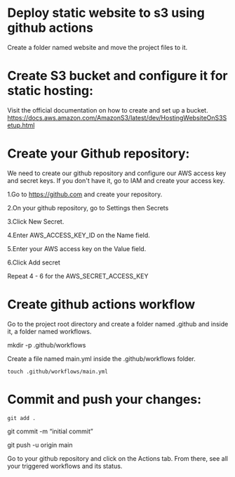 # Deploy static website to s3 using github actions
Create a folder named website and move the project files to it.

# Create S3 bucket and configure it for static hosting:
  Visit the official documentation on how to create and set up a bucket. https://docs.aws.amazon.com/AmazonS3/latest/dev/HostingWebsiteOnS3Setup.html

# Create your Github repository:
  We need to create our github repository and configure our AWS access key and secret keys. If you don't have it, go to IAM and create your access key.
 
1.Go to https://github.com and create your repository.

2.On your github repository, go to Settings then Secrets

3.Click New Secret.

4.Enter AWS_ACCESS_KEY_ID on the Name field.

5.Enter your AWS access key on the Value field.

6.Click Add secret

Repeat 4 - 6 for the AWS_SECRET_ACCESS_KEY

# Create github actions workflow

Go to the project root directory and create a folder named .github and inside it, a folder named workflows. 

   mkdir -p .github/workflows
 
Create a file named main.yml inside the .github/workflows folder.
 
 	touch .github/workflows/main.yml

# Commit and push your changes:

	git add .
  git commit -m “initial commit”
  
  git push -u origin main


Go to your github repository and click on the Actions tab. From there, see all your triggered workflows and its status. 
